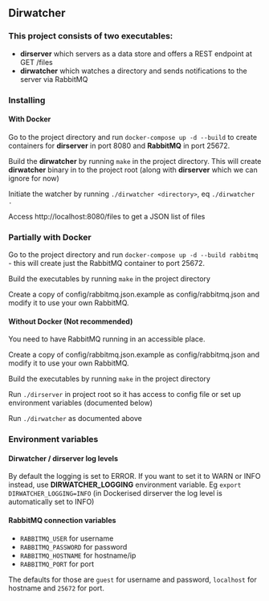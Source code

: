 ## Dirwatcher

### This project consists of two executables:
* **dirserver** which servers as a data store and offers a REST endpoint at GET /files
* **dirwatcher** which watches a directory and sends notifications to the server via RabbitMQ

### Installing

#### With Docker

Go to the project directory and run `docker-compose up -d --build` to create containers for **dirserver** in port 8080 and **RabbitMQ** in port 25672.

Build the **dirwatcher** by running `make` in the project directory. This will create **dirwatcher** binary in to the project root (along with **dirserver** which we can ignore for now)

Initiate the watcher by running `./dirwatcher <directory>`, eq `./dirwatcher .`

Access http://localhost:8080/files to get a JSON list of files

### Partially with Docker

Go to the project directory and run `docker-compose up -d --build rabbitmq` - this will create just the RabbitMQ container to port 25672.

Build the executables by running `make` in the project directory

Create a copy of config/rabbitmq.json.example as config/rabbitmq.json and modify it to use your own RabbitMQ.

#### Without Docker (Not recommended)

You need to have RabbitMQ running in an accessible place.

Create a copy of config/rabbitmq.json.example as config/rabbitmq.json and modify it to use your own RabbitMQ.

Build the executables by running `make` in the project directory

Run `./dirserver` in project root so it has access to config file or set up environment variables (documented below)

Run `./dirwatcher` as documented above

### Environment variables

#### Dirwatcher / dirserver log levels

By default the logging is set to ERROR. If you want to set it to WARN or INFO instead, use **DIRWATCHER_LOGGING** environment variable. Eg `export DIRWATCHER_LOGGING=INFO` (in Dockerised dirserver the log level is automatically set to INFO)

#### RabbitMQ connection variables

- `RABBITMQ_USER` for username
- `RABBITMQ_PASSWORD` for password
- `RABBITMQ_HOSTNAME` for hostname/ip
- `RABBITMQ_PORT` for port

The defaults for those are `guest` for username and password, `localhost` for hostname and `25672` for port.
